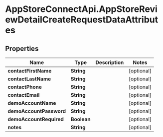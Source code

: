 # AppStoreConnectApi.AppStoreReviewDetailCreateRequestDataAttributes

## Properties

Name | Type | Description | Notes
------------ | ------------- | ------------- | -------------
**contactFirstName** | **String** |  | [optional] 
**contactLastName** | **String** |  | [optional] 
**contactPhone** | **String** |  | [optional] 
**contactEmail** | **String** |  | [optional] 
**demoAccountName** | **String** |  | [optional] 
**demoAccountPassword** | **String** |  | [optional] 
**demoAccountRequired** | **Boolean** |  | [optional] 
**notes** | **String** |  | [optional] 



